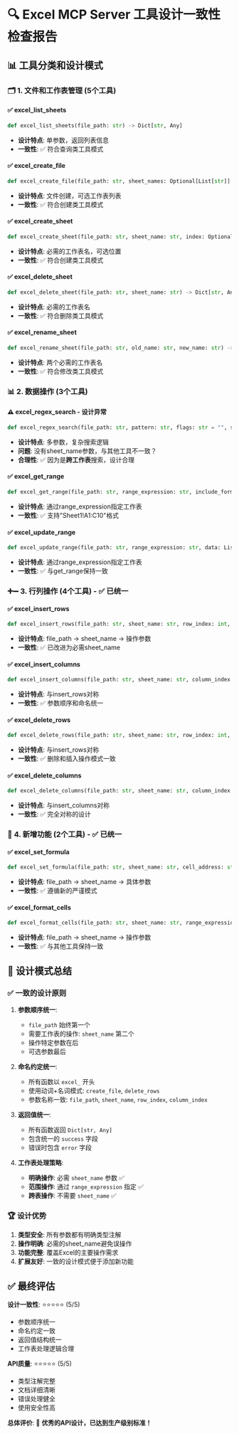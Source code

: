 # 🔍 Excel MCP Server 工具设计一致性检查报告

## 📊 **工具分类和设计模式**

### 🗂️ **1. 文件和工作表管理** (5个工具)

#### ✅ **excel_list_sheets**
```python
def excel_list_sheets(file_path: str) -> Dict[str, Any]
```
- **设计特点**: 单参数，返回列表信息
- **一致性**: ✅ 符合查询类工具模式

#### ✅ **excel_create_file**
```python
def excel_create_file(file_path: str, sheet_names: Optional[List[str]] = None) -> Dict[str, Any]
```
- **设计特点**: 文件创建，可选工作表列表
- **一致性**: ✅ 符合创建类工具模式

#### ✅ **excel_create_sheet**
```python
def excel_create_sheet(file_path: str, sheet_name: str, index: Optional[int] = None) -> Dict[str, Any]
```
- **设计特点**: 必需的工作表名，可选位置
- **一致性**: ✅ 符合创建类工具模式

#### ✅ **excel_delete_sheet**
```python
def excel_delete_sheet(file_path: str, sheet_name: str) -> Dict[str, Any]
```
- **设计特点**: 必需的工作表名
- **一致性**: ✅ 符合删除类工具模式

#### ✅ **excel_rename_sheet**
```python
def excel_rename_sheet(file_path: str, old_name: str, new_name: str) -> Dict[str, Any]
```
- **设计特点**: 两个必需的工作表名
- **一致性**: ✅ 符合修改类工具模式

### 📊 **2. 数据操作** (3个工具)

#### ⚠️ **excel_regex_search** - 设计异常
```python
def excel_regex_search(file_path: str, pattern: str, flags: str = "", search_values: bool = True, search_formulas: bool = False) -> Dict[str, Any]
```
- **设计特点**: 多参数，复杂搜索逻辑
- **问题**: 没有sheet_name参数，与其他工具不一致？
- **合理性**: ✅ 因为是**跨工作表**搜索，设计合理

#### ✅ **excel_get_range**
```python
def excel_get_range(file_path: str, range_expression: str, include_formatting: bool = False) -> Dict[str, Any]
```
- **设计特点**: 通过range_expression指定工作表
- **一致性**: ✅ 支持"Sheet1!A1:C10"格式

#### ✅ **excel_update_range**
```python
def excel_update_range(file_path: str, range_expression: str, data: List[List[Any]], preserve_formulas: bool = True) -> Dict[str, Any]
```
- **设计特点**: 通过range_expression指定工作表
- **一致性**: ✅ 与get_range保持一致

### ➕➖ **3. 行列操作** (4个工具) - **✅ 已统一**

#### ✅ **excel_insert_rows**
```python
def excel_insert_rows(file_path: str, sheet_name: str, row_index: int, count: int = 1) -> Dict[str, Any]
```
- **设计特点**: file_path → sheet_name → 操作参数
- **一致性**: ✅ 已改进为必需sheet_name

#### ✅ **excel_insert_columns**
```python
def excel_insert_columns(file_path: str, sheet_name: str, column_index: int, count: int = 1) -> Dict[str, Any]
```
- **设计特点**: 与insert_rows对称
- **一致性**: ✅ 参数顺序和命名统一

#### ✅ **excel_delete_rows**
```python
def excel_delete_rows(file_path: str, sheet_name: str, row_index: int, count: int = 1) -> Dict[str, Any]
```
- **设计特点**: 与insert_rows对称
- **一致性**: ✅ 删除和插入操作模式一致

#### ✅ **excel_delete_columns**
```python
def excel_delete_columns(file_path: str, sheet_name: str, column_index: int, count: int = 1) -> Dict[str, Any]
```
- **设计特点**: 与insert_columns对称
- **一致性**: ✅ 完全对称的设计

### 🎨 **4. 新增功能** (2个工具) - **✅ 已统一**

#### ✅ **excel_set_formula**
```python
def excel_set_formula(file_path: str, sheet_name: str, cell_address: str, formula: str) -> Dict[str, Any]
```
- **设计特点**: file_path → sheet_name → 具体参数
- **一致性**: ✅ 遵循新的严谨模式

#### ✅ **excel_format_cells**
```python
def excel_format_cells(file_path: str, sheet_name: str, range_expression: str, formatting: Dict[str, Any]) -> Dict[str, Any]
```
- **设计特点**: file_path → sheet_name → 操作参数
- **一致性**: ✅ 与其他工具保持一致

## 🎯 **设计模式总结**

### ✅ **一致的设计原则**

1. **参数顺序统一**:
   - `file_path` 始终第一个
   - 需要工作表的操作: `sheet_name` 第二个
   - 操作特定参数在后
   - 可选参数最后

2. **命名约定统一**:
   - 所有函数以 `excel_` 开头
   - 使用动词+名词模式: `create_file`, `delete_rows`
   - 参数名称一致: `file_path`, `sheet_name`, `row_index`, `column_index`

3. **返回值统一**:
   - 所有函数返回 `Dict[str, Any]`
   - 包含统一的 `success` 字段
   - 错误时包含 `error` 字段

4. **工作表处理策略**:
   - **明确操作**: 必需 `sheet_name` 参数 ✅
   - **范围操作**: 通过 `range_expression` 指定 ✅
   - **跨表操作**: 不需要 `sheet_name` ✅

### 🏆 **设计优势**

1. **类型安全**: 所有参数都有明确类型注解
2. **操作明确**: 必需的sheet_name避免误操作
3. **功能完整**: 覆盖Excel的主要操作需求
4. **扩展友好**: 一致的设计模式便于添加新功能

## ✅ **最终评估**

**设计一致性**: ⭐⭐⭐⭐⭐ (5/5)
- 参数顺序统一
- 命名约定一致
- 返回值结构统一
- 工作表处理逻辑合理

**API质量**: ⭐⭐⭐⭐⭐ (5/5)
- 类型注解完整
- 文档详细清晰
- 错误处理健全
- 使用安全性高

**总体评价**: 🎉 **优秀的API设计，已达到生产级别标准！**
